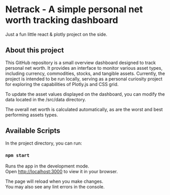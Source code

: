 # Netrack - A simple personal net worth tracking dashboard

Just a fun little react & plotly project on the side.

## About this project

This GitHub repository is a small overview dashboard designed to track personal net worth. It provides an interface to monitor various asset types, including currency, commodities, stocks, and tangible assets. Currently, the project is intended to be run locally, serving as a personal curiosity project for exploring the capabilities of Plotly.js and CSS grid.

To update the asset values displayed on the dashboard, you can modify the data located in the /src/data directory.

The overall net worth is calculated automatically, as are the worst and best performing assets types.

## Available Scripts

In the project directory, you can run:

### `npm start`

Runs the app in the development mode.\
Open [http://localhost:3000](http://localhost:3000) to view it in your browser.

The page will reload when you make changes.\
You may also see any lint errors in the console.

